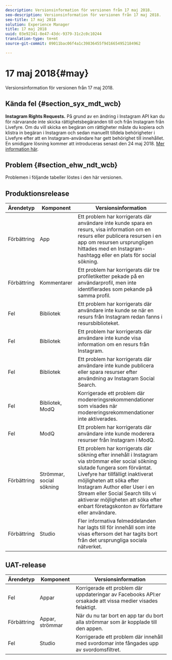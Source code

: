 ```yaml
---
description: Versionsinformation för versionen från 17 maj 2018.
seo-description: Versionsinformation för versionen från 17 maj 2018.
seo-title: 17 maj 2018
solution: Experience Manager
title: 17 maj 2018
uuid: 03e92341-8e47-43dc-9379-31c2c0c10244
translation-type: tm+mt
source-git-commit: 09011bac06f4a1c39836455f9d16654952184962

---
```



# 17 maj 2018{#may}

Versionsinformation för versionen från 17 maj 2018.

## Kända fel {#section_syx_mdt_wcb}

**Instagram Rights Requests.** På grund av en ändring i Instagram API kan du för närvarande inte skicka rättighetsbegäranden till och från Instagram från Livefyre. Om du vill skicka en begäran om rättigheter måste du kopiera och klistra in begäran i Instagram och sedan manuellt tilldela behörigheter i Livefyre efter att en Instagram-användare har gett behörighet till innehållet. En smidigare lösning kommer att introduceras senast den 24 maj 2018. [Mer information här](/help/using/c-anouncements.md#c_anouncements).

## Problem {#section_ehw_ndt_wcb}

Problemen i följande tabeller löstes i den här versionen.

## Produktionsrelease

| **Ärendetyp** | **Komponent** | **Versionsinformation** |
|---|---|---|
| Förbättring | App | Ett problem har korrigerats där användare inte kunde spara en resurs, visa information om en resurs eller publicera resursen i en app om resursen ursprungligen hittades med en Instagram-hashtagg eller en plats för social sökning. |
| Förbättring | Kommentarer | Ett problem har korrigerats där tre profiletiketter pekade på en användarprofil, men inte identifierades som pekande på samma profil. |
| Fel | Bibliotek | Ett problem har korrigerats där användare inte kunde se när en resurs från Instagram redan fanns i resursbiblioteket. |
| Fel | Bibliotek | Ett problem har korrigerats där användare inte kunde visa information om en resurs från Instagram. |
| Fel | Bibliotek | Ett problem har korrigerats där användare inte kunde publicera eller spara resurser efter användning av Instagram Social Search. |
| Fel | Bibliotek, ModQ | Korrigerade ett problem där modereringsrekommendationer som visades när modereringsrekommendationer inte aktiverades. |
| Fel | ModQ | Ett problem har korrigerats där användare inte kunde moderera resurser från Instagram i ModQ. |
| Förbättring | Strömmar, social sökning | Ett problem har korrigerats där sökning efter innehåll i Instagram via strömmar eller social sökning slutade fungera som förväntat. Livefyre har tillfälligt inaktiverat möjligheten att söka efter Instagram Author eller User i en Stream eller Social Search tills vi aktiverar möjligheten att söka efter enbart företagskonton av författare eller användare. |
| Förbättring | Studio | Fler informativa felmeddelanden har lagts till för innehåll som inte visas eftersom det har tagits bort från det ursprungliga sociala nätverket. |

## UAT-release

| **Ärendetyp** | **Komponent** | **Versionsinformation** |
|---|---|---|
| Fel | Appar | Korrigerade ett problem där uppdateringar av Facebooks API:er orsakade att vissa medier visades felaktigt. |
| Förbättring | Appar, strömmar | När du nu tar bort en app tar du bort alla strömmar som är kopplade till den appen. |
| Fel | Studio | Korrigerade ett problem där innehåll med svordomar inte fångades upp av svordomsfiltret. |


